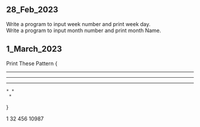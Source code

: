28_Feb_2023
-------------------------------
Write a program to input week number and print week day.   
Write a program to input month number and print month Name.

1_March_2023
-------------------------------
Print These Pattern
{
 * * * * * 
  * * * * 
   * * * 
    * * 
     * 
}


1
32
456
10987